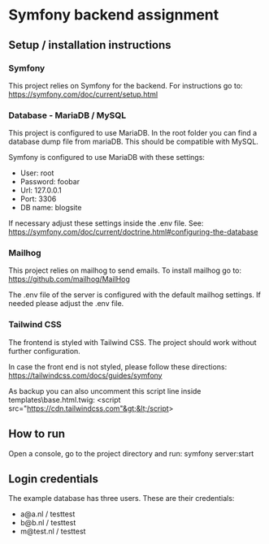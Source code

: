 # Symfony backend assignment
## Setup / installation instructions
### Symfony
This project relies on Symfony for the backend. For instructions go to:
https://symfony.com/doc/current/setup.html

### Database - MariaDB / MySQL
This project is configured to use MariaDB. In the root folder you can find a database dump file from mariaDB.
This should be compatible with MySQL.

Symfony is configured to use MariaDB with these settings:
<ul>
    <li>
        User: root
    </li>
    <li>
        Password: foobar
    </li>
    <li>
        Url: 127.0.0.1
    </li>
    <li>
        Port: 3306
    </li>
    <li>
        DB name: blogsite
    </li>
</ul>

If necessary adjust these settings inside the .env file.
See: https://symfony.com/doc/current/doctrine.html#configuring-the-database

### Mailhog
This project relies on mailhog to send emails. To install mailhog go to:
https://github.com/mailhog/MailHog

The .env file of the server is configured with the default mailhog settings. If needed
please adjust the .env file.

### Tailwind CSS
The frontend is styled with Tailwind CSS. The project should work without further configuration.

In case the front end is not styled, please follow these directions: 
https://tailwindcss.com/docs/guides/symfony

As backup you can also uncomment this script line inside templates\base.html.twig:
&lt;script src="https://cdn.tailwindcss.com"&gt;&lt;/script&gt;

## How to run
Open a console, go to the project directory and run:
symfony server:start

## Login credentials
The example database has three users. These are their credentials:
<ul>
    <li>
        a@a.nl / testtest
    </li>
    <li>
        b@b.nl / testtest
    </li>
    <li>
        m@test.nl / testtest
    </li>
</ul>